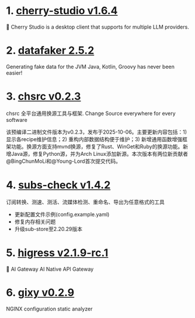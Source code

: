 
# 1. [cherry-studio v1.6.4](https://github.com/CherryHQ/cherry-studio/releases/tag/v1.6.4)  
🍒 Cherry Studio is a desktop client that supports for multiple LLM providers.



# 2. [datafaker 2.5.2](https://github.com/datafaker-net/datafaker/releases/tag/2.5.2)  
Generating fake data for the JVM Java, Kotlin, Groovy has never been easier!



# 3. [chsrc v0.2.3](https://github.com/RubyMetric/chsrc/releases/tag/v0.2.3)  
chsrc 全平台通用换源工具与框架. Change Source everywhere for every software

该预编译二进制文件版本为v0.2.3，发布于2025-10-06。主要更新内容包括：1) 显示各recipe维护信息；2) 重构内部数据结构便于维护；3) 新增通用函数增强框架功能。换源方面支持mvnd换源，修复了Rust、WinGet和Ruby的换源功能。新增Java源，修复Python源，并为Arch Linux添加新源。本次版本有两位新贡献者@BingChunMoLi和@Young-Lord首次提交代码。

# 4. [subs-check v1.4.2](https://github.com/beck-8/subs-check/releases/tag/v1.4.2)  
订阅转换、测速、测活、流媒体检测、重命名、导出为任意格式的工具

- 更新配置文件示例(config.example.yaml)  
- 修复内存相关问题  
- 升级sub-store至2.20.29版本

# 5. [higress v2.1.9-rc.1](https://github.com/alibaba/higress/releases/tag/v2.1.9-rc.1)  
🤖 AI Gateway AI Native API Gateway



# 6. [gixy v0.2.9](https://github.com/dvershinin/gixy/releases/tag/v0.2.9)  
NGINX configuration static analyzer



